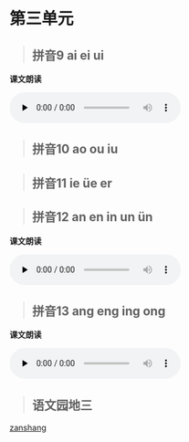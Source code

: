 # 第三单元

> ## 拼音9 ai ei ui

<Ebook grade="xxyw1a" :pages="40" :paged="41" ></Ebook>

**课文朗读**

<audio class="myaudio" controls="" preload="none"><source src="//cnvod.cnr.cn/audio2017/ondemand/media/1100/201812/5C08DA17-C794-4333-A28A-3D1E0A141C1A_2018-12-0616_11_37_0.m4a"></audio>

> ## 拼音10 ao ou iu

<Ebook grade="xxyw1a" :pages="42" :paged="43" ></Ebook>


> ## 拼音11 ie üe er

<Ebook grade="xxyw1a" :pages="44" :paged="45" ></Ebook>


> ## 拼音12 an en in un ün

<Ebook grade="xxyw1a" :pages="46" :paged="48" ></Ebook>

**课文朗读**

<audio class="myaudio" controls="" preload="none"><source src="//cnvod.cnr.cn/audio2017/ondemand/media/1100/201812/5C08DA17-BC84-4A68-B92F-3D1E0A141C1A_2018-12-0616_14_36_0.m4a"></audio>

> ## 拼音13 ang eng ing ong

<Ebook grade="xxyw1a" :pages="49" :paged="50" ></Ebook>

**课文朗读**

<audio class="myaudio" controls="" preload="none"><source src="//cnvod.cnr.cn/audio2017/ondemand/media/1100/201812/5C08DA18-C678-4CA2-9EEE-3D1E0A141C1A_2018-12-0616_15_03_0.m4a"></audio>

> ## 语文园地三

<Ebook grade="xxyw1a" :pages="51" :paged="53" ></Ebook>

[zanshang](../res/zanshang.md ':include')